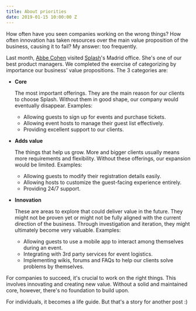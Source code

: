 ```yaml
---
title: About priorities
date: 2019-01-15 10:00:00 Z
---
```


How often have you seen companies working on the wrong things? How often innovation has taken resources over the main value proposition of the business, causing it to fail? My answer: too frequently.

Last month, [Abbe Cohen](https://www.linkedin.com/in/abbe-cohen-5b664024/ "LinkedIn Profile") visited [Splash](https://splashthat.com/)'s Madrid office. She's one of our best product managers. We completed the exercise of categorizing by importance our business' value propositions. The 3 categories are:

* **Core**

    The most important offerings. They are the main reason for our clients to choose Splash. Without them in good shape, our company would eventually disappear. Examples:
    - Allowing guests to sign up for events and purchase tickets.
    - Allowing event hosts to manage their guest list effectively.
    - Providing excellent support to our clients.

* **Adds value**

    The things that help us grow. More and bigger clients usually means more requirements and flexibility. Without these offerings, our expansion would be limited. Examples:
    - Allowing guests to modify their registration details easily.
    - Allowing hosts to customize the guest-facing experience entirely.
    - Providing 24/7 support.

* **Innovation**

    These are areas to explore that could deliver value in the future. They might not be proven yet or might not be fully aligned with the current direction of the business. Through investigation and iteration, they might ultimately become very valuable. Examples:
    - Allowing guests to use a mobile app to interact among themselves during an event.
    - Integrating with 3rd party services for event logistics.
    - Implementing wikis, forums and FAQs to help our clients solve problems by themselves.

For companies to succeed, it's crucial to work on the right things. This involves innovating and creating new value. Without a solid and maintained core, however, there's no foundation to build upon.

For individuals, it becomes a life guide. But that's a story for another post :)
